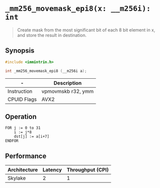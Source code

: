 `_mm256_movemask_epi8(x: __m256i): int`
=======================================

> Create mask from the most significant bit of each 8 bit element in x, and store the result in destination.

## Synopsis

```c
#include <immintrin.h>

int _mm256_movemask_epi8 (__m256i a);
```

| -           | Description        |
| ----------- | ------------------ |
| Instruction | vpmovmskb r32, ymm |
| CPUID Flags | AVX2               |

## Operation

```
FOR j := 0 to 31
	i := j*8
	dst[j] := a[i+7]
ENDFOR
```

## Performance

| Architecture | Latency | Throughput (CPI) |
| ------------ | ------- | ---------------- |
| Skylake      | 2       | 1                |

